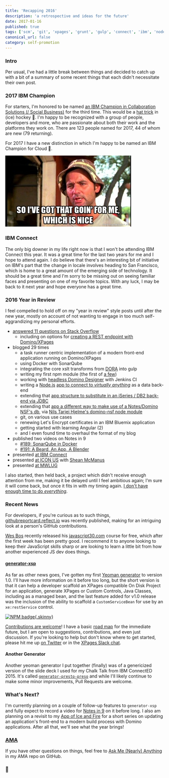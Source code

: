 ```yaml
---
title: 'Recapping 2016'
description: 'a retrospective and ideas for the future'
date: 2017-01-16
published: true
tags: ['scm', 'git', 'xpages', 'grunt', 'gulp', 'connect', 'ibm', 'node']
canonical_url: false
category: self-promotion
---
```


### Intro

Per usual, I've had a little break between things and decided to catch up with a bit of a summary of some recent things that each didn't necessitate their own post.

### 2017 IBM Champion

For starters, I'm honored to be named [an IBM Champion in Collaboration Solutions (/ Social Business)](https://www.ibm.com/developerworks/community/blogs/762e655e-e86c-4624-9662-ee81c6874de1/entry/Introducing_the_2017_IBM_Champions) for the third time. This would be a [hat trick](https://en.wikipedia.org/wiki/Hat-trick) in (ice) hockey 🏒. I'm happy to be recognized with a group of people, developers and more, who are passionate about both their work and the platforms they work on. There are 123 people named for 2017, 44 of whom are new (79 returning).

For 2017 I have a new distinction in which I'm happy to be named an IBM Champion for Cloud 🎉.

![So I've Got That Going for Me, Which is Nice](./images/GotThatGoingForMe.jpg)

### IBM Connect

The only big downer in my life right now is that I won't be attending IBM Connect this year. It was a great time for the last two years for me and I hope to attend again. I do believe that there's an interesting bit of initiative on IBM's part that the change in locale involves heading to San Francisco, which is home to a great amount of the emerging side of technology. It should be a great time and I'm sorry to be missing out on seeing familiar faces and presenting on one of my favorite topics. With any luck, I may be back to it next year and hope everyone has a great time.

### 2016 Year in Review

I feel compelled to hold off on my "year in review" style posts until after the new year, mostly on account of not wanting to engage in too much self-aggrandizing my personal efforts.

- [answered 11 questions on Stack Overflow](https://stackoverflow.com/search?q=user%3A1720082+created%3A2016)
  - including on options for [creating a REST endpoint with Domino/XPages](https://stackoverflow.com/questions/36062424/basic-rest-service-for-my-xpage-application/36064707#36064707)
- blogged 29 times
  - a task runner centric implementation of a modern front-end application running on Domino/XPages
  - using Docker with SonarQube
  - integrating the core xslt transforms from [DORA](https://github.com/camac/dora) into gulp
  - writing my first npm module (the first of [a few](https://www.npmjs.com/~edm00se))
  - working with [headless Domino Designer](https://www-10.lotus.com/ldd/ddwiki.nsf/dx/Headless_Designer_Wiki) with Jenkins CI
  - writing a [Node.js](https://nodejs.org/en/) [app to connect to _virtually anything_](https://github.com/edm00se/express-app-fun) as a data back-end
  - extending that [app structure to substitute in an iSeries / DB2 back-end via JDBC](https://github.com/edm00se/express-app-fun/tree/iseries)
  - extending that [app a different way to make use of a Notes/Domino NSF's db](https://github.com/edm00se/express-app-fun/tree/domino), via [Nils Tarjei Hjelme's domino-nsf node module](https://github.com/nthjelme/nodejs-domino)
  - git, on various use cases
  - renewing Let's Encrypt certificates in an IBM Bluemix application
  - getting started with learning Angular (2)
  - and I even found time to overhaul the format of my blog
- published two videos on Notes in 9
  - [#189: SonarQube in Docker](https://www.notesin9.com/2016/02/24/notes-in-9-189-introduction-to-sonarqube-with-a-side-of-docker/)
  - [#191: A Beard, An App, A Blender](https://www.notesin9.com/2016/06/28/notesin9-191-a-beard-an-app-and-a-blender/)
- presented [at IBM Connect](https://github.com/edm00se/BeardAppBlender#readme)
- presented [at ICON US](https://github.com/edm00se/beer-debt-mk2#readme) with [Shean McManus](https://twitter.com/sheanpmcmanus)
- presented [at MWLUG](https://github.com/edm00se/BP101-A-Modernized-Developer-Workflow-With-Domino-and-XPages#readme)

I also started, then held back, a project which didn't receive enough attention from me, making it be delayed until I feel ambitious again; I'm sure it will come back, but once it fits in with my timing again. [I don't have enough time to do _everything_](https://github.com/edm00se/ama/issues/1).

### Recent News

For developers, if you're curious as to such things, [githubreportcard.reflect.io](https://githubreportcard.reflect.io/) was recently published, making for an intriguing look at a person's GitHub contributions.

[Wes Bos](http://wesbos.com/) recently released his [javascript30.com](https://javascript30.com/) course for free, which after the first week has been pretty good. I recommend it to anyone looking to keep their JavaScript skills sharp or are looking to learn a little bit from how another experienced JS dev does things.

#### [generator-xsp](https://github.com/edm00se/generator-xsp)

As far as other news goes, I've gotten my first [Yeoman generator](http://yeoman.io/) to version 1.0. I'll have more information on it before too long, but the short version is that it can help a developer scaffold an XPages compatible On Disk Project for an application, generate XPages or Custom Controls, Java Classes, including as a managed bean, and the last feature added for v1.0 release was the inclusion of the ability to scaffold a `CustomServiceBean` for use by an `xe:restService` control.

[![NPM badge](https://nodei.co/npm/generator-xsp.png?downloads=true&downloadRank=true&stars=true){.skinny}](https://npmjs.org/package/generator-xsp)

[Contributions are welcome](https://github.com/edm00se/generator-xsp/blob/master/CONTRIBUTING.md#contributing)! I have a basic [road map](https://waffle.io/edm00se/generator-xsp) for the immediate future, but I am open to suggestions, contributions, and even just discussion. If you're looking to help but don't know where to get started, please hit me up [on Twitter](https://twitter.com/edm00se) or in the [XPages Slack chat](https://twitter.com/edm00se).

#### Another Generator

Another yeoman generator I put together (finally) was of a genericized version of the slide deck I used for my Chalk Talk from IBM ConnectED 2015. It's called [`generator-presto-preso`](https://github.com/edm00se/generator-presto-preso) and while I'll likely continue to make some minor improvements, Pull Requests are welcome.

### What's Next?

I'm currently planning on a couple of follow-up features to `generator-xsp` and fully expect to record a video for [Notes in 9](https://www.notesin9.com/) on it before long. I also am planning on a revisit to my [App of Ice and Fire](https://github.com/edm00se/AnAppOfIceAndFire) for a short series on updating an application's front-end to a modern build process with Domino applications. After all that, we'll see what the year brings!

### [AMA](https://github.com/edm00se/ama#readme)

If you have other questions on things, feel free to [Ask Me (Nearly) Anything](https://github.com/edm00se/ama#readme) in my AMA repo on GitHub.

### 🍻

[npm-url]: https://npmjs.org/package/generator-xsp
